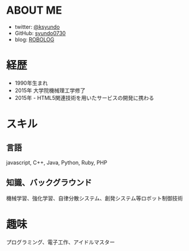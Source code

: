 # ABOUT ME
* twitter: [@ksyundo](https://twitter.com/ksyundo)
* GitHub: [syundo0730](https://github.com/syundo0730)
* blog: [ROBOLOG](http://blog.syundo.org/)

# 経歴
* 1990年生まれ
* 2015年 大学院機械理工学修了
* 2015年 - HTML5関連技術を用いたサービスの開発に携わる

# スキル
## 言語
javascript, C++, Java, Python, Ruby, PHP

## 知識、バックグラウンド
機械学習、強化学習、自律分散システム、創発システム等ロボット制御技術

# 趣味
プログラミング、電子工作、アイドルマスター
